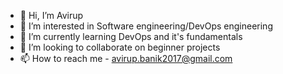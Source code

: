 - 👋 Hi, I’m Avirup
- 👀 I’m interested in Software engineering/DevOps engineering
- 🌱 I’m currently learning DevOps and it's fundamentals
- 💞️ I’m looking to collaborate on beginner projects
- 📫 How to reach me - avirup.banik2017@gmail.com

<!---
Avirup-001/Avirup-001 is a ✨ special ✨ repository because its `README.md` (this file) appears on your GitHub profile.
You can click the Preview link to take a look at your changes.
--->
